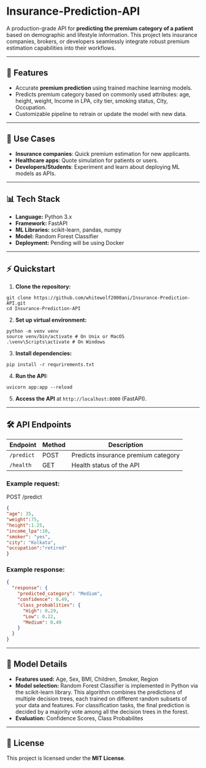 # Insurance-Prediction-API

A production-grade API for **predicting the premium category of a patient** based on demographic and lifestyle information. This project lets insurance companies, brokers, or developers seamlessly integrate robust premium estimation capabilities into their workflows.

---

## 🚀 Features

- Accurate **premium prediction** using trained machine learning models.
- Predicts premium category based on commonly used attributes: age, height, weight, Income in LPA, city tier, smoking status, City, Occupation.
- Customizable pipeline to retrain or update the model with new data.

---

## 🏥 Use Cases

- **Insurance companies**: Quick premium estimation for new applicants.
- **Healthcare apps**: Quote simulation for patients or users.
- **Developers/Students**: Experiment and learn about deploying ML models as APIs.

---

## 📊 Tech Stack

- **Language:** Python 3.x  
- **Framework:** FastAPI
- **ML Libraries:** scikit-learn, pandas, numpy  
- **Model:** Random Forest Classifier
- **Deployment:** Pending will be using Docker 

---

## ⚡️ Quickstart

1. **Clone the repository:**
```
git clone https://github.com/whitewolf2000ani/Insurance-Prediction-API.git
cd Insurance-Prediction-API
 ```

2. **Set up virtual environment:**
```
python -m venv venv
source venv/bin/activate # On Unix or MacOS
.\venv\Scripts\activate # On Windows
```

3. **Install dependencies:**
```
pip install -r requrirements.txt
```

4. **Run the API:**
```
uvicorn app:app --reload
```


5. **Access the API** at `http://localhost:8000` (FastAPI).
---

## 🛠 API Endpoints

| Endpoint   | Method | Description                       |
|------------|--------|-----------------------------------|
| `/predict` | POST   | Predicts insurance premium category|
| `/health`  | GET    | Health status of the API           |

### Example request:
POST /predict
```json
{
"age": 35,
"weight":75,
"height":1.25,
"income_lpa":10,
"smoker": "yes",
"city": "Kolkata",
"occupation":"retired"
}
```

### Example response:
```json
{
  "response": {
    "predicted_category": "Medium",
    "confidence": 0.49,
    "class_probablities": {
      "High": 0.29,
      "Low": 0.22,
      "Medium": 0.49
    }
  }
}
```
---

## 🧠 Model Details

- **Features used:** Age, Sex, BMI, Children, Smoker, Region  
- **Model selection:** Random Forest Classifier is implemented in Python via the scikit-learn library. This algorithm combines the predictions of multiple decision trees, each trained on different random subsets of your data and features. For classification tasks, the final prediction is decided by a majority vote among all the decision trees in the forest.
- **Evaluation:** Confidence Scores, Class Probabilites  

---

## 📜 License

This project is licensed under the **MIT License**.